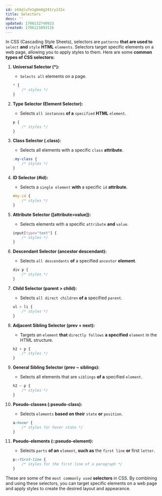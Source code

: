 ```yaml
---
id: z44qlu7e1gbm4g241ry132x
title: Selectors
desc: ''
updated: 1706132740923
created: 1706121093116
---
```


In CSS (Cascading Style Sheets), selectors are `patterns` **that are used to** `select` **and** `style` **HTML** `elements`. Selectors target specific elements on a web page, allowing you to apply styles to them. Here are some **common types of CSS selectors:**

1. **Universal Selector (*):**
   - `Selects all` elements on a page.
   ```css
   * {
       /* styles */
   }
   ```

2. **Type Selector (Element Selector):**
   - Selects `all instances` **of a** `specified` **HTML** `element`.
   ```css
   p {
       /* styles */
   }
   ```

3. **Class Selector (.class):**
   - Selects all elements with a specific `class` **attribute**.
   ```css
   .my-class {
       /* styles */
   }
   ```

4. **ID Selector (#id):**
   - Selects a `single element` **with** a specific `id` **attribute**.
   ```css
   #my-id {
       /* styles */
   }
   ```

5. **Attribute Selector ([attribute=value]):**
   - Selects elements with a specific `attribute` **and** `value`.
   ```css
   input[type="text"] {
       /* styles */
   }
   ```

6. **Descendant Selector (ancestor descendant):**
   - Selects `all descendants` **of** a specified `ancestor` **element**.
   ```css
   div p {
       /* styles */
   }
   ```

7. **Child Selector (parent > child):**
   - Selects `all direct children` **of a** specified `parent`.
   ```css
   ul > li {
       /* styles */
   }
   ```

8. **Adjacent Sibling Selector (prev + next):**
   - Targets an `element` **that** `directly follows` **a specified** `element` in the HTML structure.
   ```css
   h2 + p {
       /* styles */
   }
   ```

9. **General Sibling Selector (prev ~ siblings):**
   - Selects all elements that are `siblings` **of a** specified `element`.
   ```css
   h2 ~ p {
       /* styles */
   }
   ```

10. **Pseudo-classes (:pseudo-class):**
    - Selects `elements` **based on their** `state` **or** `position`.
    ```css
    a:hover {
        /* styles for hover state */
    }
    ```

11. **Pseudo-elements (::pseudo-element):**
    - Selects `parts` **of an** `element`, **such as** the `first line` **or** first `letter`.
    ```css
    p::first-line {
        /* styles for the first line of a paragraph */
    }
    ```

These are some of the `most commonly used` **selectors** in CSS. By combining and using these selectors, you can target specific elements on a web page and apply styles to create the desired layout and appearance.